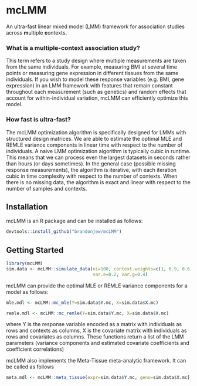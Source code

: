 # mcLMM

An ultra-fast linear mixed model (LMM) framework for association studies across **m**ultiple **c**ontexts.

### What is a multiple-context association study?

This term refers to a study design where multiple measurements are taken from the same individuals. For example, measuring BMI at several time points or measuring gene expression in different tissues from the same individuals. If you wish to model these response variables (e.g. BMI, gene expression) in an LMM framework with features that remain constant throughout each measurement (such as genetics) and random effects that account for within-individual variation, mcLMM can efficiently optimize this model.

### How fast is ultra-fast?

The mcLMM optimization algorithm is specifically designed for LMMs with structured design matrices. We are able to estimate the optimal MLE and REMLE variance components in linear time with respect to the number of individuals. A naive LMM optimization algorithm is typically cubic in runtime. This means that we can process even the largest datasets in seconds rather than hours (or days sometimes). In the general case (possible missing response measurements), the algorithm is iterative, with each iteration cubic in time complexity with respect to the number of contexts. When there is no missing data, the algorithm is exact and linear with respect to the number of samples and contexts.

## Installation

mcLMM is an R package and can be installed as follows:

```r
devtools::install_github("brandonjew/mcLMM")
```

## Getting Started

```r
library(mcLMM)
sim.data <- mcLMM::simulate_data(ni=100, context.weights=c(1, 0.9, 0.6),
                                 var.e=0.2, var.g=0.4)
```

mcLMM can provide the optimal MLE or REMLE variance components for a model as follows:

```r
mle.mdl <- mcLMM::mc_mle(Y=sim.data$Y.mc, X=sim.data$X.mc)
```

```r
remle.mdl <- mcLMM::mc_remle(Y=sim.data$Y.mc, X=sim.data$X.mc)
```

where Y is the response variable encoded as a matrix with individuals as rows and contexts as columns, X is the covariate matrix with individuals as rows and covariates as columns. These functions return a list of the LMM parameters (variance components and estimated covariate coefficients and coefficient correlations)

mcLMM also implements the Meta-Tissue meta-analytic framework. It can be called as follows

```r
meta.mdl <- mcLMM::meta_tissue(expr=sim.data$Y.mc, geno=sim.data$X.mc[,"Genotype"])
```
